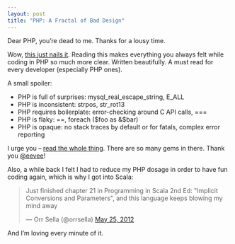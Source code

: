 ```yaml
---
layout: post
title: "PHP: A Fractal of Bad Design"
---
```


Dear PHP, you’re dead to me. Thanks for a lousy time.

Wow, [this just nails it](http://me.veekun.com/blog/2012/04/09/php-a-fractal-of-bad-design). Reading this makes everything you always felt while coding in PHP so much more clear. Written beautifully. A must read for every developer (especially PHP ones).

A small spoiler:

* PHP is full of surprises: mysql_real_escape_string, E_ALL
* PHP is inconsistent: strpos, str_rot13
* PHP requires boilerplate: error-checking around C API calls, ===
* PHP is flaky: ==, foreach ($foo as &$bar)
* PHP is opaque: no stack traces by default or for fatals, complex error reporting

I urge you – [read the whole thing](http://me.veekun.com/blog/2012/04/09/php-a-fractal-of-bad-design). There are so many gems in there. Thank you [@eevee](http://twitter.com/eevee)!

Also, a while back I felt I had to reduce my PHP dosage in order to have fun coding again, which is why I got into Scala:

<div style="width: 500px; margin: auto;">
  <blockquote class="twitter-tweet"><p>Just finished chapter 21 in Programming in Scala 2nd Ed: "Implicit Conversions and Parameters", and this language keeps blowing my mind away</p>&mdash; Orr Sella (@orrsella) <a href="https://twitter.com/orrsella/status/206046022160490496">May 25, 2012</a></blockquote>
  <script async src="//platform.twitter.com/widgets.js" charset="utf-8"></script>
</div>

And I’m loving every minute of it.
